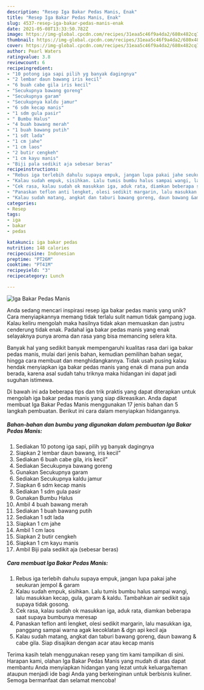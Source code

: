 ```yaml
---
description: "Resep Iga Bakar Pedas Manis, Enak"
title: "Resep Iga Bakar Pedas Manis, Enak"
slug: 4537-resep-iga-bakar-pedas-manis-enak
date: 2021-05-08T13:33:50.782Z
image: https://img-global.cpcdn.com/recipes/31eaa5c46f9a4da2/680x482cq70/iga-bakar-pedas-manis-foto-resep-utama.jpg
thumbnail: https://img-global.cpcdn.com/recipes/31eaa5c46f9a4da2/680x482cq70/iga-bakar-pedas-manis-foto-resep-utama.jpg
cover: https://img-global.cpcdn.com/recipes/31eaa5c46f9a4da2/680x482cq70/iga-bakar-pedas-manis-foto-resep-utama.jpg
author: Pearl Waters
ratingvalue: 3.8
reviewcount: 6
recipeingredient:
- "10 potong iga sapi pilih yg banyak dagingnya"
- "2 lembar daun bawang iris kecil"
- "6 buah cabe gila iris kecil"
- "Secukupnya bawang goreng"
- "Secukupnya garam"
- "Secukupnya kaldu jamur"
- "6 sdm kecap manis"
- "1 sdm gula pasir"
- " Bumbu Halus"
- "4 buah bawang merah"
- "1 buah bawang putih"
- "1 sdt lada"
- "1 cm jahe"
- "1 cm laos"
- "2 butir cengkeh"
- "1 cm kayu manis"
- "Biji pala sedikit aja sebesar beras"
recipeinstructions:
- "Rebus iga terlebih dahulu supaya empuk, jangan lupa pakai jahe seukuran jempol &amp; garam"
- "Kalau sudah empuk, sisihkan. Lalu tumis bumbu halus sampai wangi, lalu masukkan kecap, gula, garam &amp; kaldu. Tambahkan air sedikit saja supaya tidak gosong."
- "Cek rasa, kalau sudah ok masukkan iga, aduk rata, diamkan beberapa saat supaya bumbunya meresap"
- "Panaskan teflon anti lengket, olesi sedikit margarin, lalu masukkan iga, panggang sampai warna agak kecoklatan &amp; dgn api kecil aja"
- "Kalau sudah matang, angkat dan taburi bawang goreng, daun bawang &amp; cabe gila. Siap disajikan dengan acar atau kecap manis"
categories:
- Resep
tags:
- iga
- bakar
- pedas

katakunci: iga bakar pedas 
nutrition: 148 calories
recipecuisine: Indonesian
preptime: "PT26M"
cooktime: "PT41M"
recipeyield: "3"
recipecategory: Lunch

---
```



![Iga Bakar Pedas Manis](https://img-global.cpcdn.com/recipes/31eaa5c46f9a4da2/680x482cq70/iga-bakar-pedas-manis-foto-resep-utama.jpg)

Anda sedang mencari inspirasi resep iga bakar pedas manis yang unik? Cara menyiapkannya memang tidak terlalu sulit namun tidak gampang juga. Kalau keliru mengolah maka hasilnya tidak akan memuaskan dan justru cenderung tidak enak. Padahal iga bakar pedas manis yang enak selayaknya punya aroma dan rasa yang bisa memancing selera kita.

Banyak hal yang sedikit banyak mempengaruhi kualitas rasa dari iga bakar pedas manis, mulai dari jenis bahan, kemudian pemilihan bahan segar, hingga cara membuat dan menghidangkannya. Tidak usah pusing kalau hendak menyiapkan iga bakar pedas manis yang enak di mana pun anda berada, karena asal sudah tahu triknya maka hidangan ini dapat jadi suguhan istimewa.




Di bawah ini ada beberapa tips dan trik praktis yang dapat diterapkan untuk mengolah iga bakar pedas manis yang siap dikreasikan. Anda dapat membuat Iga Bakar Pedas Manis menggunakan 17 jenis bahan dan 5 langkah pembuatan. Berikut ini cara dalam menyiapkan hidangannya.

<!--inarticleads1-->

##### Bahan-bahan dan bumbu yang digunakan dalam pembuatan Iga Bakar Pedas Manis:

1. Sediakan 10 potong iga sapi, pilih yg banyak dagingnya
1. Siapkan 2 lembar daun bawang, iris kecil”
1. Sediakan 6 buah cabe gila, iris kecil”
1. Sediakan Secukupnya bawang goreng
1. Gunakan Secukupnya garam
1. Sediakan Secukupnya kaldu jamur
1. Siapkan 6 sdm kecap manis
1. Sediakan 1 sdm gula pasir
1. Gunakan  Bumbu Halus
1. Ambil 4 buah bawang merah
1. Sediakan 1 buah bawang putih
1. Sediakan 1 sdt lada
1. Siapkan 1 cm jahe
1. Ambil 1 cm laos
1. Siapkan 2 butir cengkeh
1. Siapkan 1 cm kayu manis
1. Ambil Biji pala sedikit aja (sebesar beras)




<!--inarticleads2-->

##### Cara membuat Iga Bakar Pedas Manis:

1. Rebus iga terlebih dahulu supaya empuk, jangan lupa pakai jahe seukuran jempol &amp; garam
1. Kalau sudah empuk, sisihkan. Lalu tumis bumbu halus sampai wangi, lalu masukkan kecap, gula, garam &amp; kaldu. Tambahkan air sedikit saja supaya tidak gosong.
1. Cek rasa, kalau sudah ok masukkan iga, aduk rata, diamkan beberapa saat supaya bumbunya meresap
1. Panaskan teflon anti lengket, olesi sedikit margarin, lalu masukkan iga, panggang sampai warna agak kecoklatan &amp; dgn api kecil aja
1. Kalau sudah matang, angkat dan taburi bawang goreng, daun bawang &amp; cabe gila. Siap disajikan dengan acar atau kecap manis




Terima kasih telah menggunakan resep yang tim kami tampilkan di sini. Harapan kami, olahan Iga Bakar Pedas Manis yang mudah di atas dapat membantu Anda menyiapkan hidangan yang lezat untuk keluarga/teman ataupun menjadi ide bagi Anda yang berkeinginan untuk berbisnis kuliner. Semoga bermanfaat dan selamat mencoba!
